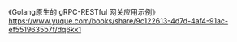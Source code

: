 《Golang原生的 gRPC-RESTful 网关应用示例》
https://www.yuque.com/books/share/9c122613-4d7d-4af4-91ac-ef5519635b7f/dq6kx1
